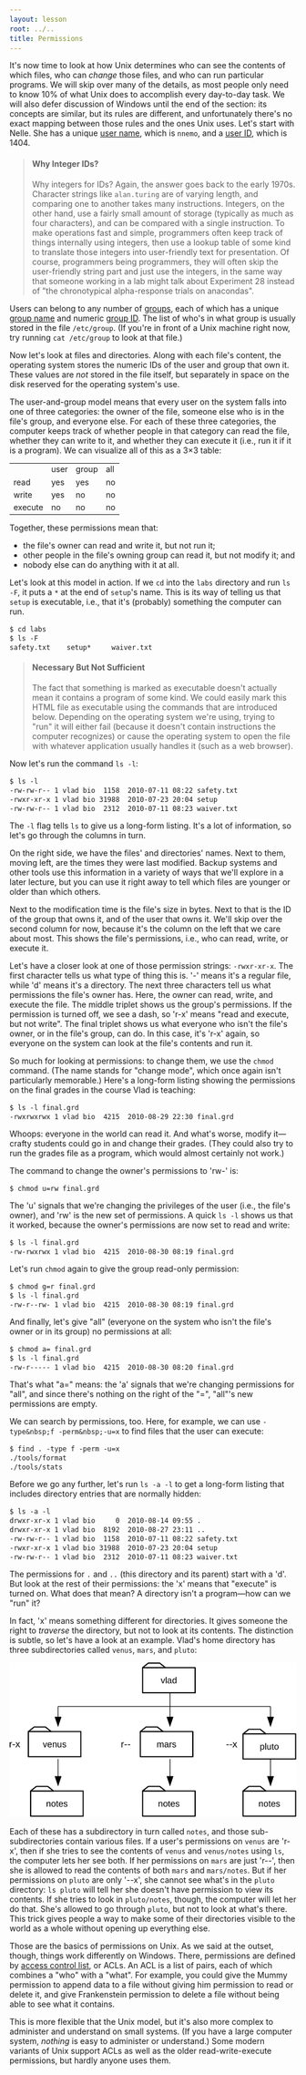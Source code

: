 ```yaml
---
layout: lesson
root: ../..
title: Permissions
---
```

It's now time to look at how Unix determines who can see the contents of which files,
who can *change* those files,
and who can run particular programs.
We will skip over many of the details,
as most people only need to know 10% of what Unix does
to accomplish every day-to-day task.
We will also defer discussion of Windows until the end of the section:
its concepts are similar,
but its rules are different,
and unfortunately there's no exact mapping between those rules and the ones Unix uses.
Let's start with Nelle.
She has a unique [user name](../gloss.html#user-name),
which is `nnemo`,
and a [user ID](../gloss.html#user-id),
which is 1404.

> #### Why Integer IDs?
>
> Why integers for IDs?
> Again, the answer goes back to the early 1970s.
> Character strings like `alan.turing` are of varying length,
> and comparing one to another takes many instructions.
> Integers,
> on the other hand,
> use a fairly small amount of storage (typically as much as four characters),
> and can be compared with a single instruction.
> To make operations fast and simple,
> programmers often keep track of things internally using integers,
> then use a lookup table of some kind
> to translate those integers into user-friendly text for presentation.
> Of course,
> programmers being programmers,
> they will often skip the user-friendly string part
> and just use the integers,
> in the same way that someone working in a lab might talk about Experiment 28
> instead of "the chronotypical alpha-response trials on anacondas".

Users can belong to any number of [groups](../gloss.html#user-group),
each of which has a unique [group name](../gloss.html#user-group-name)
and numeric [group ID](../gloss.html#user-group-id).
The list of who's in what group is usually stored in the file `/etc/group`.
(If you're in front of a Unix machine right now,
try running `cat /etc/group` to look at that file.)

Now let's look at files and directories.
Along with each file's content,
the operating system stores the numeric IDs of the user and group that own it.
These values are *not* stored in the file itself,
but separately in space on the disk reserved for the operating system's use.

The user-and-group model means that
every user on the system falls into one of three categories:
the owner of the file,
someone else who is in the file's group,
and everyone else.
For each of these three categories,
the computer keeps track of
whether people in that category can read the file,
whether they can write to it,
and whether they can execute it
(i.e., run it if it is a program).
We can visualize all of this as a 3&times;3 table:

<table>
<tr><td></td><td>user</td><td>group</td><td>all</td></tr>
<tr><td>read</td><td>yes</td><td>yes</td><td>no</td></tr>
<tr><td>write</td><td>yes</td><td>no</td><td>no</td></tr>
<tr><td>execute</td><td>no</td><td>no</td><td>no</td></tr>
</table>

Together, these permissions mean that:

*   the file's owner can read and write it, but not run it;
*   other people in the file's owning group can read it, but not modify it; and
*   nobody else can do anything with it at all.

Let's look at this model in action.
If we `cd` into the `labs` directory and run `ls -F`,
it puts a `*` at the end of `setup`'s name.
This is its way of telling us that `setup` is executable,
i.e.,
that it's (probably) something the computer can run.

~~~
$ cd labs
$ ls -F
safety.txt    setup*     waiver.txt
~~~

> #### Necessary But Not Sufficient
> 
> The fact that something is marked as executable
> doesn't actually mean it contains a program of some kind.
> We could easily mark this HTML file as executable
> using the commands that are introduced below.
> Depending on the operating system we're using,
> trying to "run" it will either fail
> (because it doesn't contain instructions the computer recognizes)
> or cause the operating system to open the file
> with whatever application usually handles it
> (such as a web browser).

Now let's run the command `ls -l`:

~~~
$ ls -l
-rw-rw-r-- 1 vlad bio  1158  2010-07-11 08:22 safety.txt
-rwxr-xr-x 1 vlad bio 31988  2010-07-23 20:04 setup
-rw-rw-r-- 1 vlad bio  2312  2010-07-11 08:23 waiver.txt
~~~

The `-l` flag tells `ls` to give us a long-form listing.
It's a lot of information, so let's go through the columns in turn.

On the right side, we have the files' and directories' names.
Next to them,
moving left,
are the times they were last modified.
Backup systems and other tools use this information in a variety of ways that we'll explore in a later lecture,
but you can use it right away to tell which files are younger or older than which others.

Next to the modification time is the file's size in bytes.
Next to that is the ID of the group that owns it,
and of the user that owns it.
We'll skip over the second column for now,
because it's the column on the left that we care about most.
This shows the file's permissions, i.e., who can read, write, or execute it.

Let's have a closer look at one of those permission strings:
`-rwxr-xr-x`.
The first character tells us what type of thing this is.
'-' means it's a regular file, while 'd' means it's a directory.
The next three characters tell us what permissions the file's owner has.
Here, the owner can read, write, and execute the file.
The middle triplet shows us the group's permissions.
If the permission is turned off, we see a dash, so 'r-x' means "read and execute, but not write".
The final triplet shows us what everyone who isn't the file's owner, or in the file's group, can do.
In this case, it's 'r-x' again, so everyone on the system can look at the file's contents and run it.

So much for looking at permissions:
to change them, we use the `chmod` command.
(The name stands for "change mode",
which once again isn't particularly memorable.)
Here's a long-form listing showing the permissions on the final grades in the course Vlad is teaching:

~~~
$ ls -l final.grd
-rwxrwxrwx 1 vlad bio  4215  2010-08-29 22:30 final.grd
~~~

Whoops: everyone in the world can read it.
And what's worse, modify it&mdash;crafty students could go in and change their grades.
(They could also try to run the grades file as a program,
which would almost certainly not work.)

The command to change the owner's permissions to 'rw-' is:

~~~
$ chmod u=rw final.grd
~~~

The 'u' signals that we're changing the privileges of the user (i.e., the file's owner),
and 'rw' is the new set of permissions.
A quick `ls -l` shows us that it worked,
because the owner's permissions are now set to read and write:

~~~
$ ls -l final.grd
-rw-rwxrwx 1 vlad bio  4215  2010-08-30 08:19 final.grd
~~~

Let's run `chmod` again to give the group read-only permission:

~~~
$ chmod g=r final.grd
$ ls -l final.grd
-rw-r--rw- 1 vlad bio  4215  2010-08-30 08:19 final.grd
~~~

And finally,
let's give "all" (everyone on the system who isn't the file's owner or in its group) no permissions at all:

~~~
$ chmod a= final.grd
$ ls -l final.grd
-rw-r----- 1 vlad bio  4215  2010-08-30 08:20 final.grd
~~~

That's what "a=" means:
the 'a' signals that we're changing permissions for "all",
and since there's nothing on the right of the "=",
"all"'s new permissions are empty.

We can search by permissions, too.
Here, for example, we can use `-type&nbsp;f -perm&nbsp;-u=x` to find files
that the user can execute:

~~~
$ find . -type f -perm -u=x
./tools/format
./tools/stats
~~~

Before we go any further,
let's run `ls -a -l`
to get a long-form listing that includes directory entries that are normally hidden:

~~~
$ ls -a -l
drwxr-xr-x 1 vlad bio     0  2010-08-14 09:55 .
drwxr-xr-x 1 vlad bio  8192  2010-08-27 23:11 ..
-rw-rw-r-- 1 vlad bio  1158  2010-07-11 08:22 safety.txt
-rwxr-xr-x 1 vlad bio 31988  2010-07-23 20:04 setup
-rw-rw-r-- 1 vlad bio  2312  2010-07-11 08:23 waiver.txt
~~~

The permissions for `.` and `..` (this directory and its parent) start with a 'd'.
But look at the rest of their permissions:
the 'x' means that "execute" is turned on.
What does that mean?
A directory isn't a program&mdash;how can we "run" it?

In fact, 'x' means something different for directories.
It gives someone the right to *traverse* the directory, but not to look at its contents.
The distinction is subtle, so let's have a look at an example.
Vlad's home directory has three subdirectories called `venus`, `mars`, and `pluto`:

<img src="img/x-for-directories.svg" alt="Execute Permission for Directories" />

Each of these has a subdirectory in turn called `notes`,
and those sub-subdirectories contain various files.
If a user's permissions on `venus` are 'r-x',
then if she tries to see the contents of `venus` and `venus/notes` using `ls`,
the computer lets her see both.
If her permissions on `mars` are just 'r--',
then she is allowed to read the contents of both `mars` and `mars/notes`.
But if her permissions on `pluto` are only '--x',
she cannot see what's in the `pluto` directory:
`ls pluto` will tell her she doesn't have permission to view its contents.
If she tries to look in `pluto/notes`, though, the computer will let her do that.
She's allowed to go through `pluto`, but not to look at what's there.
This trick gives people a way to make some of their directories visible to the world as a whole
without opening up everything else.

Those are the basics of permissions on Unix.
As we said at the outset, though, things work differently on Windows.
There, permissions are defined by [access control list](../gloss.html#access-control-list),
or ACLs.
An ACL is a list of pairs, each of which combines a "who" with a "what".
For example,
you could give the Mummy permission to append data to a file without giving him permission to read or delete it,
and give Frankenstein permission to delete a file without being able to see what it contains.

This is more flexible that the Unix model,
but it's also more complex to administer and understand on small systems.
(If you have a large computer system,
*nothing* is easy to administer or understand.)
Some modern variants of Unix support ACLs as well as the older read-write-execute permissions,
but hardly anyone uses them.
